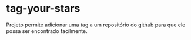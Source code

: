 # tag-your-stars
Projeto permite adicionar uma tag a um repositório do github para que ele possa ser encontrado facilmente.
